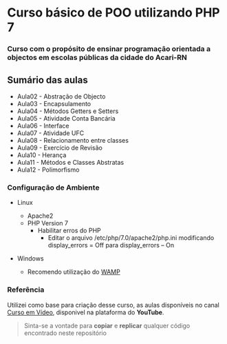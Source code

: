 # Curso básico de POO utilizando PHP 7

### Curso com o propósito de ensinar programação orientada a objectos em escolas públicas da cidade do Acari-RN

## Sumário das aulas

+ Aula02 - Abstração de Objecto
+ Aula03 - Encapsulamento
+ Aula04 - Métodos Getters e Setters
+ Aula05 - Atividade Conta Bancária
+ Aula06 - Interface
+ Aula07 - Atividade UFC
+ Aula08 - Relacionamento entre classes
+ Aula09 - Exercício de Revisão
+ Aula10 - Herança
+ Aula11 - Métodos e Classes Abstratas
+ Aula12 - Polimorfismo

### Configuração de Ambiente

- Linux
	- Apache2
	- PHP Version 7
		- Habilitar erros do PHP 
			- Editar o arquivo /etc/php/7.0/apache2/php.ini modificando display_errors = Off para display_errors – On

- Windows
	- Recomendo utilização do [WAMP](http://www.wampserver.com/en/)

### Referência
Utilizei como base para criação desse curso, as aulas disponíveis no canal [Curso em Vídeo](https://www.youtube.com/user/cursosemvideo), disponivel na plataforma do **YouTube**.

> Sinta-se a vontade para **copiar** e **replicar** qualquer código encontrado neste repositório